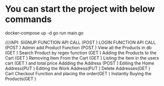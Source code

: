# You can start the project with below commands
docker-compose up -d
go run main.go

////API:
SIGNUP FUNCTION API CALL (POST )
LOGIN FUNCTION API CALL (POST )
Admin add Product Function (POST )
View all the Products in db (GET )
Search Product by regex function (GET )
Adding the Products to the Cart (GET )
Removing Item From the Cart (GET )
Listing the item in the users cart (GET ) and total price
Addding the Address (POST )
Editing the Home Address(PUT )
Editing the Work Address(PUT )
Delete Addresses(GET )
Cart Checkout Function and placing the order(GET )
Instantly Buying the Products(GET ) 
